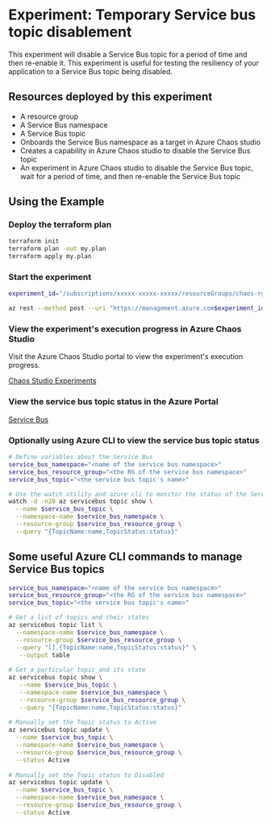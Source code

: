 # Experiment: Temporary Service bus topic disablement

This experiment will disable a Service Bus topic for a period of time and then re-enable it. This experiment is useful for testing the resiliency of your application to a Service Bus topic being disabled.

## Resources deployed by this experiment
- A resource group
- A Service Bus namespace
- A Service Bus topic
- Onboards the Service Bus namespace as a target in Azure Chaos studio
- Creates a capability in Azure Chaos studio to disable the Service Bus topic
- An experiment in Azure Chaos studio to disable the Service Bus topic, wait for a period of time, and then re-enable the Service Bus topic

## Using the Example
### Deploy the terraform plan
```bash
terraform init
terraform plan -out my.plan
terraform apply my.plan
```

### Start the experiment
```bash
experiment_id="/subscriptions/xxxxx-xxxxx-xxxxx/resourceGroups/chaos-rg/providers/Microsoft.Chaos/experiments/service-bus-experiment"

az rest --method post --uri "https://management.azure.com$experiment_id/start?api-version=2023-11-01"
```
### View the experiment's execution progress in Azure Chaos Studio

Visit the Azure Chaos Studio portal to view the experiment's execution progress.

[Chaos Studio Experiments](https://portal.azure.com/#view/Microsoft_Azure_Chaos/ChaosStudioMenuBlade/~/chaosExperiment/defaultMenuItem/chaosExperiment)

### View the service bus topic status in the Azure Portal

[Service Bus](https://portal.azure.com/#view/HubsExtension/BrowseResource/resourceType/Microsoft.ServiceBus%2Fnamespaces)

### Optionally using Azure CLI to view the service bus topic status
```bash
# Define variables about the Service Bus
service_bus_namespace="<name of the service bus namespace>"
service_bus_resource_group="<the RG of the service bus namespace>"
service_bus_topic="<the service bus topic's name>"

# Use the watch utility and azure cli to monitor the status of the Service Bus topic, every 20 seconds
watch -d -n20 az servicebus topic show \
  --name $service_bus_topic \
  --namespace-name $service_bus_namespace \
  --resource-group $service_bus_resource_group \
  --query "{TopicName:name,TopicStatus:status}"
```

## Some useful Azure CLI commands to manage Service Bus topics
```bash
service_bus_namespace="<name of the service bus namespace>"
service_bus_resource_group="<the RG of the service bus namespace>"
service_bus_topic="<the service bus topic's name>"

# Get a list of topics and their states
az servicebus topic list \
  --namespace-name $service_bus_namespace \
  --resource-group $service_bus_resource_group \
  --query "[].{TopicName:name,TopicStatus:status}" \
   --output table
    
# Get a particular topic and its state
az servicebus topic show \
   --name $service_bus_topic \
   --namespace-name $service_bus_namespace \
   --resource-group $service_bus_resource_group \
   --query "{TopicName:name,TopicStatus:status}"
    
# Manually set the Topic status to Active
az servicebus topic update \
  --name $service_bus_topic \
  --namespace-name $service_bus_namespace \
  --resource-group $service_bus_resource_group \
  --status Active
    
# Manually set the Topic status to Disabled
az servicebus topic update \
  --name $service_bus_topic \
  --namespace-name $service_bus_namespace \
  --resource-group $service_bus_resource_group \
  --status Active 
```




